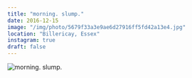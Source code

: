 ```yaml
---
title: "morning. slump."
date: 2016-12-15
image: "/img/photo/5679f33a3e9ae6d27916ff5fd42a13e4.jpg"
location: "Billericay, Essex"
instagram: true
draft: false
---
```


![morning. slump.](/img/photo/5679f33a3e9ae6d27916ff5fd42a13e4.jpg)
